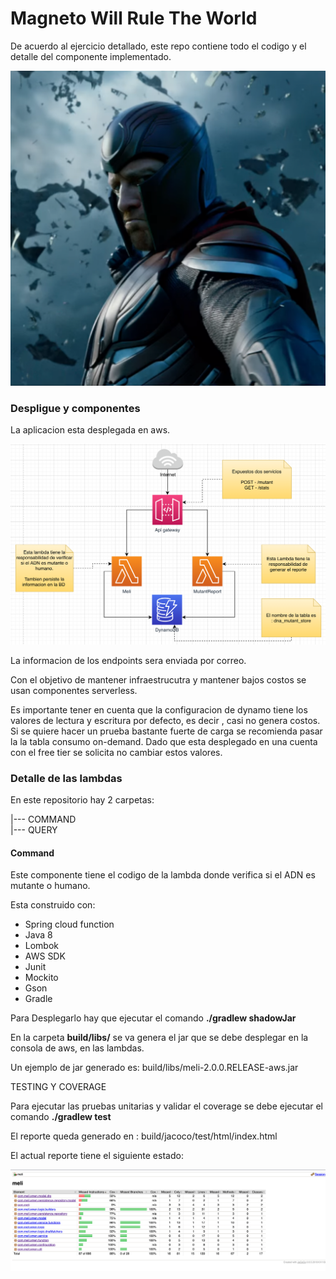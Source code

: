 # Magneto Will Rule The World

De acuerdo al ejercicio detallado, este repo contiene todo el codigo 
y el detalle del componente implementado.

![](images/magneto.png)

### Despligue y componentes

La aplicacion esta desplegada en aws.
 
![](images/Deployment2.png)

La informacion de los endpoints sera enviada por correo.

Con el objetivo de mantener infraestrucutra y mantener bajos costos se
usan componentes serverless.

Es importante tener en cuenta que la configuracion de dynamo tiene 
los valores de lectura y escritura por defecto, es decir , casi no genera
costos. Si se quiere hacer un prueba bastante fuerte de carga se recomienda
pasar la la tabla consumo on-demand. Dado que esta desplegado en una cuenta 
con el free tier se solicita no cambiar estos valores.

### Detalle de las lambdas

En este repositorio hay 2 carpetas:

  |--- COMMAND  
  |--- QUERY
  
 #### Command
 
 Este componente tiene el codigo de la lambda donde verifica si el ADN es mutante 
 o humano.
 
 Esta construido con:
  - Spring cloud function
  - Java 8
  - Lombok
  - AWS SDK
  - Junit
  - Mockito 
  - Gson
  - Gradle
  
 Para Desplegarlo hay que ejecutar el comando
 **./gradlew shadowJar** 
 
 En la carpeta **build/libs/** se va genera el jar que se debe desplegar 
 en la consola de aws, en las lambdas.
 
 Un ejemplo de jar generado es: build/libs/meli-2.0.0.RELEASE-aws.jar
 
 TESTING Y COVERAGE
 
 Para ejecutar las pruebas unitarias y validar el coverage se debe ejecutar el comando
 **./gradlew test**
 
 El reporte queda generado en : build/jacoco/test/html/index.html
 
 El actual reporte tiene el siguiente estado:
 
 ![](images/CommandReport.png)
